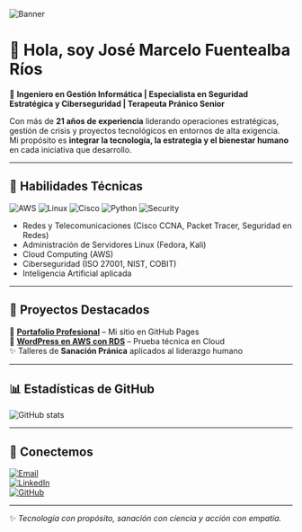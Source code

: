 <!-- Banner principal -->
![Banner](https://i.imgur.com/Zz6tOZz.png)

# 👋 Hola, soy **José Marcelo Fuentealba Ríos**

🎯 **Ingeniero en Gestión Informática | Especialista en Seguridad Estratégica y Ciberseguridad | Terapeuta Pránico Senior**

Con más de **21 años de experiencia** liderando operaciones estratégicas, gestión de crisis y proyectos tecnológicos en entornos de alta exigencia.  
Mi propósito es **integrar la tecnología, la estrategia y el bienestar humano** en cada iniciativa que desarrollo.

---

## 🔧 Habilidades Técnicas
![AWS](https://img.shields.io/badge/AWS-232F3E?style=for-the-badge&logo=amazonaws&logoColor=white)
![Linux](https://img.shields.io/badge/Linux-FCC624?style=for-the-badge&logo=linux&logoColor=black)
![Cisco](https://img.shields.io/badge/Cisco-1BA0D7?style=for-the-badge&logo=cisco&logoColor=white)
![Python](https://img.shields.io/badge/Python-3776AB?style=for-the-badge&logo=python&logoColor=white)
![Security](https://img.shields.io/badge/Cybersecurity-2E3440?style=for-the-badge&logo=protonvpn&logoColor=white)

- Redes y Telecomunicaciones (Cisco CCNA, Packet Tracer, Seguridad en Redes)  
- Administración de Servidores Linux (Fedora, Kali)  
- Cloud Computing (AWS)  
- Ciberseguridad (ISO 27001, NIST, COBIT)  
- Inteligencia Artificial aplicada  

---

## 🌟 Proyectos Destacados
📌 [**Portafolio Profesional**](https://jmarcelofuri.github.io/portafolio-profesional/) – Mi sitio en GitHub Pages  
📄 [**WordPress en AWS con RDS**](./WORDPRESS_J_Fuentealba.pdf) – Prueba técnica en Cloud  
✨ Talleres de **Sanación Pránica** aplicados al liderazgo humano  

---

## 📊 Estadísticas de GitHub
![GitHub stats](https://github-readme-stats.vercel.app/api?username=JmarceloFURI&show_icons=true&theme=tokyonight)

---

## 🤝 Conectemos
[![Email](https://img.shields.io/badge/Email-josefuentealbarios%40gmail.com-red?style=for-the-badge&logo=gmail&logoColor=white)](mailto:josefuentealbarios@gmail.com)  
[![LinkedIn](https://img.shields.io/badge/LinkedIn-José%20Fuentealba-blue?style=for-the-badge&logo=linkedin&logoColor=white)](https://www.linkedin.com/in/jose-fuentealba-rios-618048117)  
[![GitHub](https://img.shields.io/badge/GitHub-JmarceloFURI-black?style=for-the-badge&logo=github&logoColor=white)](https://github.com/JmarceloFURI)  

---

✨ *Tecnología con propósito, sanación con ciencia y acción con empatía.*
